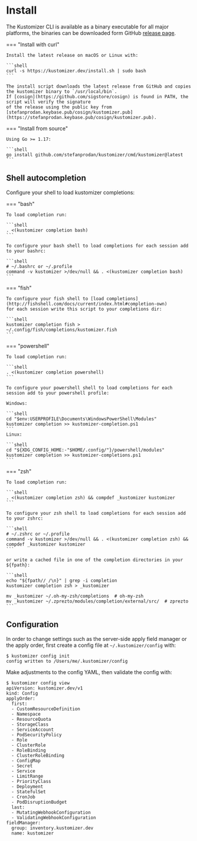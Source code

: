 # Install

The Kustomizer CLI is available as a binary executable for all major platforms,
the binaries can be downloaded form GitHub [release page](https://github.com/stefanprodan/kustomizer/releases).

=== "Install with curl"

    Install the latest release on macOS or Linux with:
    
    ```shell
    curl -s https://kustomizer.dev/install.sh | sudo bash
    ```

    The install script downloads the latest release from GitHub and copies the kustomizer binary to `/usr/local/bin`.    
    If [cosign](https://github.com/sigstore/cosign) is found in PATH, the script will verify the signature
    of the release using the public key from [stefanprodan.keybase.pub/cosign/kustomizer.pub](https://stefanprodan.keybase.pub/cosign/kustomizer.pub).

=== "Install from source"

    Using Go >= 1.17:
    
    ```shell
    go install github.com/stefanprodan/kustomizer/cmd/kustomizer@latest
    ```

## Shell autocompletion

Configure your shell to load kustomizer completions:

=== "bash"

    To load completion run:
    
    ```shell
    . <(kustomizer completion bash)
    ```

    To configure your bash shell to load completions for each session add to your bashrc:

    ```shell
    # ~/.bashrc or ~/.profile
    command -v kustomizer >/dev/null && . <(kustomizer completion bash)
    ```

=== "fish"

    To configure your fish shell to [load completions](http://fishshell.com/docs/current/index.html#completion-own)
    for each session write this script to your completions dir:
    
    ```shell
    kustomizer completion fish > ~/.config/fish/completions/kustomizer.fish
    ```

=== "powershell"

    To load completion run:

    ```shell
    . <(kustomizer completion powershell)
    ```

    To configure your powershell shell to load completions for each session add to your powershell profile:
    
    Windows:

    ```shell
    cd "$env:USERPROFILE\Documents\WindowsPowerShell\Modules"
    kustomizer completion >> kustomizer-completion.ps1
    ```
    Linux:

    ```shell
    cd "${XDG_CONFIG_HOME:-"$HOME/.config/"}/powershell/modules"
    kustomizer completion >> kustomizer-completions.ps1
    ```

=== "zsh"

    To load completion run:
    
    ```shell
    . <(kustomizer completion zsh) && compdef _kustomizer kustomizer
    ```

    To configure your zsh shell to load completions for each session add to your zshrc:
    
    ```shell
    # ~/.zshrc or ~/.profile
    command -v kustomizer >/dev/null && . <(kustomizer completion zsh) && compdef _kustomizer kustomizer
    ```

    or write a cached file in one of the completion directories in your ${fpath}:
    
    ```shell
    echo "${fpath// /\n}" | grep -i completion
    kustomizer completion zsh > _kustomizer
    
    mv _kustomizer ~/.oh-my-zsh/completions  # oh-my-zsh
    mv _kustomizer ~/.zprezto/modules/completion/external/src/  # zprezto
    ```

## Configuration

In order to change settings such as the server-side apply field manager or the apply order,
first create a config file at `~/.kustomizer/config` with:

```console
$ kustomizer config init
config written to /Users/me/.kustomizer/config
```

Make adjustments to the config YAML, then validate the config with:

```console
$ kustomizer config view
apiVersion: kustomizer.dev/v1
kind: Config
applyOrder:
  first:
  - CustomResourceDefinition
  - Namespace
  - ResourceQuota
  - StorageClass
  - ServiceAccount
  - PodSecurityPolicy
  - Role
  - ClusterRole
  - RoleBinding
  - ClusterRoleBinding
  - ConfigMap
  - Secret
  - Service
  - LimitRange
  - PriorityClass
  - Deployment
  - StatefulSet
  - CronJob
  - PodDisruptionBudget
  last:
  - MutatingWebhookConfiguration
  - ValidatingWebhookConfiguration
fieldManager:
  group: inventory.kustomizer.dev
  name: kustomizer
```
